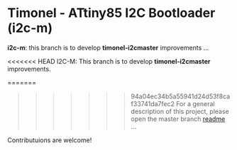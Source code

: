 Timonel - ATtiny85 I2C Bootloader (i2c-m)
=========================================
__i2c-m__: this branch is to develop __timonel-i2cmaster__ improvements ...

<<<<<<< HEAD
I2C-M: This branch is to develop __timonel-i2cmaster__ improvements.

=======
>>>>>>> 94a04ec34b5a55941d24d53f8caf33741da7fec2
For a general description of this project, please open the master branch [readme](../master/README.md) ...

Contributuions are welcome!
